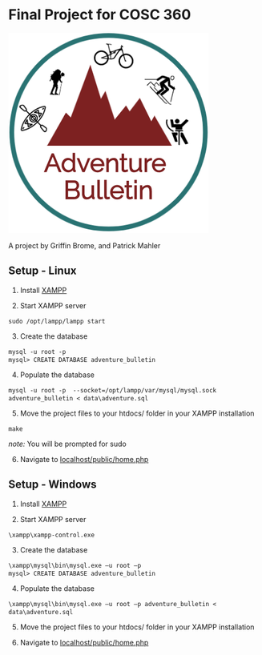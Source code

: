 Final Project for COSC 360
===
![Logo](img/Logo.png)

A project by Griffin Brome, and Patrick Mahler

## Setup - Linux

1. Install [XAMPP](https://www.apachefriends.org/index.html)

2. Start XAMPP server

```
sudo /opt/lampp/lampp start
```
3. Create the database
```
mysql -u root -p
mysql> CREATE DATABASE adventure_bulletin
```
4. Populate the database
```
mysql -u root -p  --socket=/opt/lampp/var/mysql/mysql.sock adventure_bulletin < data\adventure.sql
```
5. Move the project files to your htdocs/ folder in your XAMPP installation
```
make
```
_note:_ You will be prompted for sudo

6. Navigate to [localhost/public/home.php](http://localhost/public/home.php)

## Setup - Windows

1. Install [XAMPP](https://www.apachefriends.org/index.html)

2. Start XAMPP server
```
\xampp\xampp-control.exe
```
3. Create the database
```
\xampp\mysql\bin\mysql.exe –u root –p
mysql> CREATE DATABASE adventure_bulletin
```
4. Populate the database
```
\xampp\mysql\bin\mysql.exe –u root –p adventure_bulletin < data\adventure.sql
```
5. Move the project files to your htdocs/ folder in your XAMPP installation

6. Navigate to [localhost/public/home.php](http://localhost/public/home.php)
